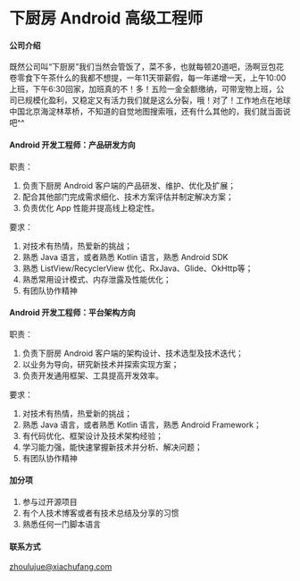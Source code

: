 下厨房 Android 高级工程师
==========

#### 公司介绍

既然公司叫“下厨房”我们当然会管饭了，菜不多，也就每顿20道吧，汤啊豆包花卷零食下午茶什么的我都不想提，一年11天带薪假，每一年递增一天，上午10:00上班，下午6:30回家，加班真的不！多！五险一金全额缴纳，可带宠物上班，公司已规模化盈利，又稳定又有活力我们就是这么分裂，哦！对了！工作地点在地球中国北京海淀林萃桥，不知道的自觉地图搜索哦，还有什么其他的，我们就当面说吧^^


#### Android 开发工程师：产品研发方向

职责：

1. 负责下厨房 Android 客户端的产品研发、维护、优化及扩展；
2. 配合其他部门完成需求细化、技术方案评估并制定解决方案；
3. 负责优化 App 性能并提高线上稳定性。

要求：

1. 对技术有热情，热爱新的挑战；
2. 熟悉 Java 语言，或者熟悉 Kotlin 语言，熟悉 Android SDK
3. 熟悉 ListView/RecyclerView 优化、RxJava、Glide、OkHttp等；
4. 熟悉常用设计模式、内存泄露及性能优化；
5. 有团队协作精神


#### Android 开发工程师：平台架构方向

职责：

1. 负责下厨房 Android 客户端的架构设计、技术选型及技术迭代；
2. 以业务为导向，研究新技术并探索实现方案；
3. 负责开发通用框架、工具提高开发效率。

要求：

1. 对技术有热情，热爱新的挑战；
2. 熟悉 Java 语言，或者熟悉 Kotlin 语言，熟悉 Android Framework；
3. 有代码优化、框架设计及技术架构经验；
4. 学习能力强，能快速掌握新技术并分析、解决问题；
5. 有团队协作精神


#### 加分项

1. 参与过开源项目
2. 有个人技术博客或者有技术总结及分享的习惯
3. 熟悉任何一门脚本语言

#### 联系方式

[zhoulujue@xiachufang.com](mailto:zhoulujue@xiachufang.com)
